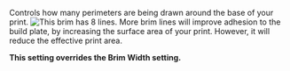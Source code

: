 Controls how many perimeters are being drawn around the base of your print.
![This brim has 8 lines.](brim_width.svg)
More brim lines will improve adhesion to the build plate, by increasing the surface area of your print. However, it will reduce the effective print area.

**This setting overrides the Brim Width setting.**